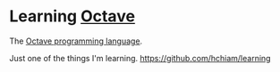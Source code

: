 # Learning [Octave](https://octave-online.net/)

The [Octave programming language](https://en.wikipedia.org/wiki/GNU_Octave#Octave,_the_language).

Just one of the things I'm learning. https://github.com/hchiam/learning

